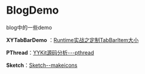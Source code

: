 # BlogDemo
blog中的一些demo

**XYTabBarDemo** ：[Runtime实战之定制TabBarItem大小](http://dreamerpanda.cn/2016/05/11/Runtime%E5%AE%9E%E6%88%98%E4%B9%8B%E5%AE%9A%E5%88%B6TabBarItem%E5%A4%A7%E5%B0%8F/)<p>
**PThread**：[YYKit源码分析---pthread](http://dreamerpanda.cn/2016/06/21/YYKit-pthread/)<p>
**Sketch**：[Sketch--makeicons](http://dreamerpanda.cn/2016/09/26/sketch-makeicons/)<p>
